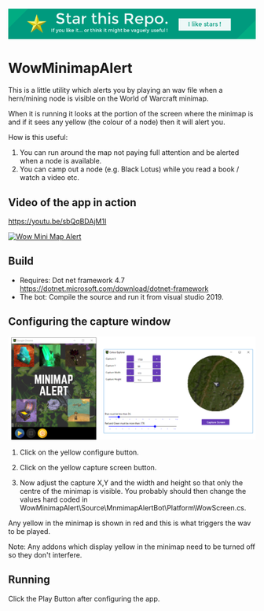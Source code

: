 <p align="center">
  <img src="https://raw.githubusercontent.com/julianperrott/WowMinimapAlert/master/Images/starme.png" alt="Star this Repo"/>
</p>


# WowMinimapAlert
This is a little utility which alerts you by playing an wav file when a hern/mining node is visible on the World of Warcraft minimap.

When it is running it looks at the portion of the screen where the minimap is and if it sees any yellow (the colour of a node) then it will alert you.

How is this useful:

1. You can run around the map not paying full attention and be alerted when a node is available.
2. You can camp out a node (e.g. Black Lotus) while you read a book / watch a video etc.

## Video of the app in action

https://youtu.be/sbQqBDAjM1I

[![Wow Mini Map Alert](https://img.youtube.com/vi/sbQqBDAjM1I/0.jpg)](https://www.youtube.com/watch?v=sbQqBDAjM1I)

## Build

* Requires: Dot net framework 4.7
https://dotnet.microsoft.com/download/dotnet-framework
* The bot: Compile the source and run it from visual studio 2019.

## Configuring the capture window

<p align="center">
  <img src="https://raw.githubusercontent.com/julianperrott/WowMinimapAlert/master/Images/Setup.png" alt="Setup"/>
</p>

1. Click on the yellow configure button.

2. Click on the yellow capture screen button.

3. Now adjust the capture X,Y and the width and height so that only the centre of the minimap is visible. You probably should then change the values hard coded in WowMinimapAlert\Source\MnmimapAlertBot\Platform\WowScreen.cs.

Any yellow in the minimap is shown in red and this is what triggers the wav to be played.

Note: Any addons which display yellow in the minimap need to be turned off so they don't interfere.

## Running

Click the Play Button after configuring the app.

